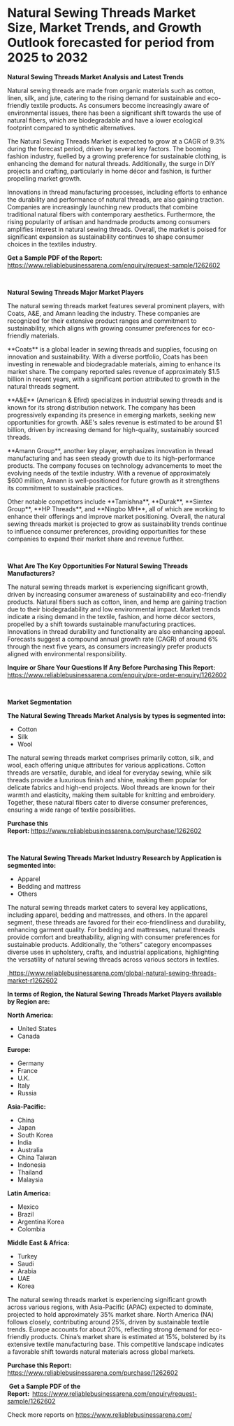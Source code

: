 <p><h1>Natural Sewing Threads Market Size, Market Trends, and Growth Outlook forecasted for period from 2025 to 2032</h1></p><p><strong>Natural Sewing Threads Market Analysis and Latest Trends</strong></p>
<p><p>Natural sewing threads are made from organic materials such as cotton, linen, silk, and jute, catering to the rising demand for sustainable and eco-friendly textile products. As consumers become increasingly aware of environmental issues, there has been a significant shift towards the use of natural fibers, which are biodegradable and have a lower ecological footprint compared to synthetic alternatives.</p><p>The Natural Sewing Threads Market is expected to grow at a CAGR of 9.3% during the forecast period, driven by several key factors. The booming fashion industry, fuelled by a growing preference for sustainable clothing, is enhancing the demand for natural threads. Additionally, the surge in DIY projects and crafting, particularly in home décor and fashion, is further propelling market growth. </p><p>Innovations in thread manufacturing processes, including efforts to enhance the durability and performance of natural threads, are also gaining traction. Companies are increasingly launching new products that combine traditional natural fibers with contemporary aesthetics. Furthermore, the rising popularity of artisan and handmade products among consumers amplifies interest in natural sewing threads. Overall, the market is poised for significant expansion as sustainability continues to shape consumer choices in the textiles industry.</p></p>
<p><strong>Get a Sample PDF of the Report:&nbsp;</strong> <a href="https://www.reliablebusinessarena.com/enquiry/request-sample/1262602?utm_campaign=2524&utm_medium=2&utm_source=Github&utm_content=ia&utm_term=05042025&utm_id=natural-sewing-threads">https://www.reliablebusinessarena.com/enquiry/request-sample/1262602</a></p>
<p>&nbsp;</p>
<p><strong>Natural Sewing Threads Major Market Players</strong></p>
<p><p>The natural sewing threads market features several prominent players, with Coats, A&E, and Amann leading the industry. These companies are recognized for their extensive product ranges and commitment to sustainability, which aligns with growing consumer preferences for eco-friendly materials.</p><p>**Coats** is a global leader in sewing threads and supplies, focusing on innovation and sustainability. With a diverse portfolio, Coats has been investing in renewable and biodegradable materials, aiming to enhance its market share. The company reported sales revenue of approximately $1.5 billion in recent years, with a significant portion attributed to growth in the natural threads segment.</p><p>**A&E** (American & Efird) specializes in industrial sewing threads and is known for its strong distribution network. The company has been progressively expanding its presence in emerging markets, seeking new opportunities for growth. A&E's sales revenue is estimated to be around $1 billion, driven by increasing demand for high-quality, sustainably sourced threads.</p><p>**Amann Group**, another key player, emphasizes innovation in thread manufacturing and has seen steady growth due to its high-performance products. The company focuses on technology advancements to meet the evolving needs of the textile industry. With a revenue of approximately $600 million, Amann is well-positioned for future growth as it strengthens its commitment to sustainable practices.</p><p>Other notable competitors include **Tamishna**, **Durak**, **Simtex Group**, **HP Threads**, and **Ningbo MH**, all of which are working to enhance their offerings and improve market positioning. Overall, the natural sewing threads market is projected to grow as sustainability trends continue to influence consumer preferences, providing opportunities for these companies to expand their market share and revenue further.</p></p>
<p>&nbsp;</p>
<p><strong>What Are The Key Opportunities For Natural Sewing Threads Manufacturers?</strong></p>
<p><p>The natural sewing threads market is experiencing significant growth, driven by increasing consumer awareness of sustainability and eco-friendly products. Natural fibers such as cotton, linen, and hemp are gaining traction due to their biodegradability and low environmental impact. Market trends indicate a rising demand in the textile, fashion, and home décor sectors, propelled by a shift towards sustainable manufacturing practices. Innovations in thread durability and functionality are also enhancing appeal. Forecasts suggest a compound annual growth rate (CAGR) of around 6% through the next five years, as consumers increasingly prefer products aligned with environmental responsibility.</p></p>
<p><strong>Inquire or Share Your Questions If Any Before Purchasing This Report:</strong> <a href="https://www.reliablebusinessarena.com/enquiry/pre-order-enquiry/1262602?utm_campaign=2524&utm_medium=2&utm_source=Github&utm_content=ia&utm_term=05042025&utm_id=natural-sewing-threads">https://www.reliablebusinessarena.com/enquiry/pre-order-enquiry/1262602</a></p>
<p>&nbsp;</p>
<p><strong>Market Segmentation</strong></p>
<p><strong>The Natural Sewing Threads Market Analysis by types is segmented into:</strong></p>
<p><ul><li>Cotton</li><li>Silk</li><li>Wool</li></ul></p>
<p><p>The natural sewing threads market comprises primarily cotton, silk, and wool, each offering unique attributes for various applications. Cotton threads are versatile, durable, and ideal for everyday sewing, while silk threads provide a luxurious finish and shine, making them popular for delicate fabrics and high-end projects. Wool threads are known for their warmth and elasticity, making them suitable for knitting and embroidery. Together, these natural fibers cater to diverse consumer preferences, ensuring a wide range of textile possibilities.</p></p>
<p><strong>Purchase this Report:&nbsp;</strong><a href="https://www.reliablebusinessarena.com/purchase/1262602?utm_campaign=2524&utm_medium=2&utm_source=Github&utm_content=ia&utm_term=05042025&utm_id=natural-sewing-threads">https://www.reliablebusinessarena.com/purchase/1262602</a></p>
<p>&nbsp;</p>
<p><strong>The Natural Sewing Threads Market Industry Research by Application is segmented into:</strong></p>
<p><ul><li>Apparel</li><li>Bedding and mattress</li><li>Others</li></ul></p>
<p><p>The natural sewing threads market caters to several key applications, including apparel, bedding and mattresses, and others. In the apparel segment, these threads are favored for their eco-friendliness and durability, enhancing garment quality. For bedding and mattresses, natural threads provide comfort and breathability, aligning with consumer preferences for sustainable products. Additionally, the “others” category encompasses diverse uses in upholstery, crafts, and industrial applications, highlighting the versatility of natural sewing threads across various sectors in textiles.</p></p>
<p><a href="https://www.reliablebusinessarena.com/global-natural-sewing-threads-market-r1262602?utm_campaign=2524&utm_medium=2&utm_source=Github&utm_content=ia&utm_term=05042025&utm_id=natural-sewing-threads">&nbsp;https://www.reliablebusinessarena.com/global-natural-sewing-threads-market-r1262602</a></p>
<p><strong>In terms of Region, the Natural Sewing Threads Market Players available by Region are:</strong></p>
<p>
    <p> <strong> North America: </strong>
        <ul>
            <li>United States</li>
            <li>Canada</li>
        </ul>
        </p> 
    <p> <strong> Europe: </strong>
        <ul>
            <li>Germany</li>
            <li>France</li>
            <li>U.K.</li>
            <li>Italy</li>
            <li>Russia</li>
        </ul>
        </p> 
    <p> <strong> Asia-Pacific: </strong>
        <ul>
            <li>China</li>
            <li>Japan</li>
            <li>South Korea</li>
            <li>India</li>
            <li>Australia</li>
            <li>China Taiwan</li>
            <li>Indonesia</li>
            <li>Thailand</li>
            <li>Malaysia</li>
        </ul>
        </p> 
    <p> <strong> Latin America: </strong>
        <ul>
            <li>Mexico</li>
            <li>Brazil</li>
            <li>Argentina Korea</li>
            <li>Colombia</li>
        </ul>
        </p> 
    <p> <strong> Middle East & Africa: </strong>
        <ul>
            <li>Turkey</li>
            <li>Saudi</li>
            <li>Arabia</li>
            <li>UAE</li>
            <li>Korea</li>
        </ul>
    </p>
    </p>
<p><p>The natural sewing threads market is experiencing significant growth across various regions, with Asia-Pacific (APAC) expected to dominate, projected to hold approximately 35% market share. North America (NA) follows closely, contributing around 25%, driven by sustainable textile trends. Europe accounts for about 20%, reflecting strong demand for eco-friendly products. China’s market share is estimated at 15%, bolstered by its extensive textile manufacturing base. This competitive landscape indicates a favorable shift towards natural materials across global markets.</p></p>
<p><strong>Purchase this Report: </strong><a href="https://www.reliablebusinessarena.com/purchase/1262602?utm_campaign=2524&utm_medium=2&utm_source=Github&utm_content=ia&utm_term=05042025&utm_id=natural-sewing-threads">https://www.reliablebusinessarena.com/purchase/1262602</a></p>
<p>&nbsp;<strong>Get a Sample PDF of the Report:&nbsp;&nbsp;</strong><a href="https://www.reliablebusinessarena.com/enquiry/request-sample/1262602?utm_campaign=2524&utm_medium=2&utm_source=Github&utm_content=ia&utm_term=05042025&utm_id=natural-sewing-threads">https://www.reliablebusinessarena.com/enquiry/request-sample/1262602</a></p>
<p><strong></strong></p>
<p>Check more reports on <a href="https://www.reliablebusinessarena.com/?utm_campaign=2524&utm_medium=2&utm_source=Github&utm_content=ia&utm_term=05042025&utm_id=natural-sewing-threads">https://www.reliablebusinessarena.com/</a></p>